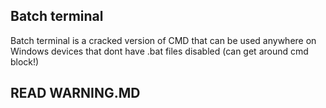 ## Batch terminal
Batch terminal is a cracked version of CMD that can be used anywhere on Windows devices that dont have .bat files disabled (can get around cmd block!)
## READ WARNING.MD
